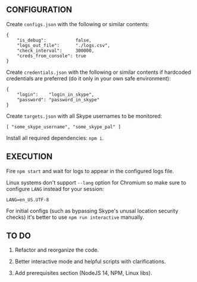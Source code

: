 ## CONFIGURATION

Create `configs.json` with the following or similar contents:
```
{
    "is_debug":           false,
    "logs_out_file":      "./logs.csv",
    "check_interval":     300000,
    "creds_from_console": true
}
```

Create `credentials.json` with the following or similar contents
if hardcoded credentials are preferred (do it only in your own safe environment):
```
{
    "login":    "login_in_skype",
    "password": "password_in_skype"
}
```

Create `targets.json` with all Skype usernames to be monitored:
```
[ "some_skype_username", "some_skype_pal" ]
```

Install all required dependencies: `npm i`.


## EXECUTION

Fire `npm start` and wait for logs to appear in the configured logs file.

Linux systems don't support `--lang` option for Chromium
so make sure to configure `LANG` instead for your session:
```
LANG=en_US.UTF-8
```

For initial configs (such as bypassing Skype's unusal location security checks)
it's better to use `npm run interactive` manually.


## TO DO

1. Refactor and reorganize the code.

2. Better interactive mode and helpful scripts with clarifications.

3. Add prerequisites section (NodeJS 14, NPM, Linux libs).
